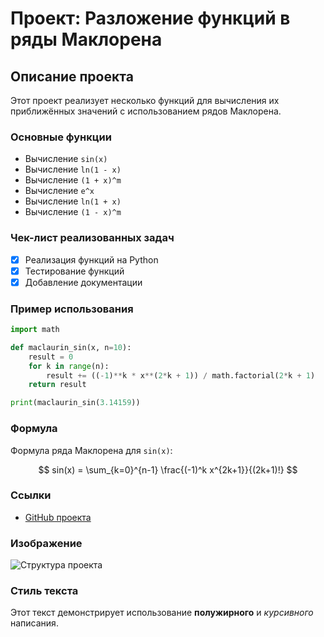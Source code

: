 # Проект: Разложение функций в ряды Маклорена

## Описание проекта
Этот проект реализует несколько функций для вычисления их приближённых значений с использованием рядов Маклорена.

### Основные функции
- Вычисление `sin(x)`
- Вычисление `ln(1 - x)`
- Вычисление `(1 + x)^m`
- Вычисление `e^x`
- Вычисление `ln(1 + x)`
- Вычисление `(1 - x)^m`

### Чек-лист реализованных задач
- [x] Реализация функций на Python
- [x] Тестирование функций
- [x] Добавление документации

### Пример использования
```python
import math

def maclaurin_sin(x, n=10):
    result = 0
    for k in range(n):
        result += ((-1)**k * x**(2*k + 1)) / math.factorial(2*k + 1)
    return result

print(maclaurin_sin(3.14159))
```

### Формула
Формула ряда Маклорена для `sin(x)`:

$$
sin(x) = \sum_{k=0}^{n-1} \frac{(-1)^k x^{2k+1}}{(2k+1)!}
$$

### Ссылки
- [GitHub проекта](https://github.com/pgwookie/Practical_Maclaurin_Series)

### Изображение 
![Структура проекта]([https://via.placeholder.com/600x400.png](https://i.pinimg.com/originals/25/69/eb/2569eb5597fe9f2995ee5c94df0ea270.jpg))

### Стиль текста
Этот текст демонстрирует использование **полужирного** и *курсивного* написания.
